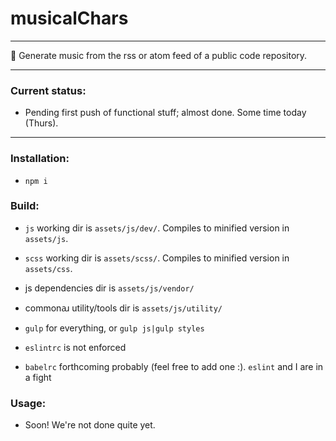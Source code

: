 # musicalChars

----

🎵 Generate music from the rss or atom feed of a public code repository.

----

### Current status:

- Pending first push of functional stuff; almost done. Some time today (Thurs).

----

### Installation:

- `npm i`

### Build:

- `js` working dir is `assets/js/dev/`. Compiles to minified version in `assets/js`.
- `scss` working dir is `assets/scss/`. Compiles to minified version in `assets/css`.
- js dependencies dir is `assets/js/vendor/`
- commonꜷ utility/tools dir is `assets/js/utility/`

- `gulp` for everything, or `gulp js|gulp styles`
- `eslintrc` is not enforced
- `babelrc` forthcoming probably (feel free to add one :). `eslint` and I are in a fight

### Usage:

- Soon! We're not done quite yet.

